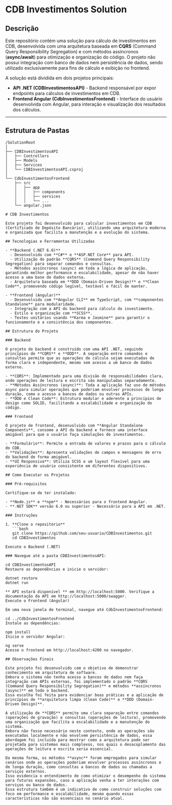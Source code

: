 # CDB Investimentos Solution

## Descrição

Este repositório contém uma solução para cálculo de investimentos em CDB, desenvolvida com uma arquitetura baseada em **CQRS** (Command Query Responsibility Segregation) e com métodos assíncronos (**async/await**) para otimização e organização do código. O projeto não possui integração com banco de dados nem persistência de dados, sendo utilizado exclusivamente para fins de cálculo e exibição no frontend. 

A solução está dividida em dois projetos principais:
- **API .NET (CDBInvestimentosAPI)** - Backend responsável por expor endpoints para cálculos de investimentos em CDB.
- **Frontend Angular (CdbInvestimentosFrontend)** - Interface do usuário desenvolvida com Angular, para interação e visualização dos resultados dos cálculos.

---

## Estrutura de Pastas

```plaintext
/SolutionRoot
│
├── CDBInvestimentosAPI
│   ├── Controllers
│   ├── Models
│   ├── Services
│   └── CDBInvestimentosAPI.csproj
│
└── CdbInvestimentosFrontend
    ├── src
    │   ├── app
    │   │   ├── components
    │   │   ├── services
    │   │   └── ...
    └── angular.json

# CDB Investimentos

Este projeto foi desenvolvido para calcular investimentos em CDB (Certificado de Depósito Bancário), utilizando uma arquitetura moderna e organizada que facilita a manutenção e a evolução do sistema.

## Tecnologias e Ferramentas Utilizadas

- **Backend (.NET 6.0)**
  - Desenvolvido com **C#** e **ASP.NET Core** para API.
  - Utilização do padrão **CQRS** (Command Query Responsibility Segregation) para separar comandos e consultas.
  - Métodos assíncronos (async) em toda a lógica de aplicação, garantindo melhor performance e escalabilidade, apesar de não haver acesso a uma base de dados externa.
  - Arquitetura baseada em **DDD (Domain-Driven Design)** e **Clean Code**, promovendo código legível, testável e fácil de manter.

- **Frontend (Angular)**
  - Desenvolvido com **Angular CLI** em TypeScript, com **componentes Standalone** para modularidade.
  - Integração com a API do backend para cálculo do investimento.
  - Estilo e organização com **SCSS**.
  - Testes unitários usando **Karma e Jasmine** para garantir o funcionamento e a consistência dos componentes.

## Estrutura do Projeto

### Backend

O projeto de backend é construído com uma API .NET, seguindo princípios de **CQRS** e **DDD**. A separação entre comandos e consultas permite que as operações de cálculo sejam executadas de forma clara e independente, mesmo sem acesso a um banco de dados externo.

- **CQRS**: Implementado para uma divisão de responsabilidades clara, onde operações de leitura e escrita são manipuladas separadamente.
- **Métodos Assíncronos (async)**: Toda a aplicação faz uso de métodos async para simular operações que poderiam envolver processos de longa duração, como o acesso a bancos de dados ou outras APIs.
- **DDD e Clean Code**: Estrutura modular e aderente a princípios de design como SOLID, facilitando a escalabilidade e organização do código.

### Frontend

O projeto de frontend, desenvolvido com **Angular Standalone Components**, consome a API do backend e fornece uma interface amigável para que o usuário faça simulações de investimentos.

- **Formulário**: Permite a entrada de valores e prazos para o cálculo do CDB.
- **Validações**: Apresenta validações de campos e mensagens de erro do backend de forma amigável.
- **UI Responsiva**: Utiliza SCSS e um layout flexível para uma experiência de usuário consistente em diferentes dispositivos.

## Como Executar os Projetos

### Pré-requisitos

Certifique-se de ter instalado:

- **Node.js** e **npm** - Necessários para o frontend Angular.
- **.NET SDK** versão 6.0 ou superior - Necessário para a API em .NET.

### Instruções

1. **Clone o repositório**
   ```bash
   git clone https://github.com/seu-usuario/CDBInvestimentos.git
   cd CDBInvestimentos

Execute o Backend (.NET)

### Navegue até a pasta CDBInvestimentosAPI:

cd CDBInvestimentosAPI
Restaure as dependências e inicie o servidor:

dotnet restore
dotnet run

** API estará disponível ** em http://localhost:5000. Verifique a documentação da API em http://localhost:5000/swagger.
Execute o Frontend (Angular)

Em uma nova janela de terminal, navegue até CdbInvestimentosFrontend:

cd ../CdbInvestimentosFrontend
Instale as dependências:

npm install
Inicie o servidor Angular:

ng serve
Acesse o frontend em http://localhost:4200 no navegador.

## Observações Finais

Este projeto foi desenvolvido com o objetivo de demonstrar conhecimento em arquitetura de software.
Embora o sistema não tenha acesso a bancos de dados nem faça integração com APIs externas, foi implementado o padrão **CQRS (Command Query Responsibility Segregation)** e métodos **assíncronos (async)** em todo o backend.
Essa escolha foi feita para evidenciar boas práticas e a aplicação de princípios de **arquitetura limpa (Clean Code)** e **DDD (Domain-Driven Design)**.

A utilização de **CQRS** permite uma clara separação entre comandos (operações de gravação) e consultas (operações de leitura), promovendo uma organização que facilita a escalabilidade e a manutenção do sistema.
Embora não fosse necessário neste contexto, onde as operações são executadas localmente e não envolvem persistência de dados, essa abordagem foi incluída para mostrar como a arquitetura pode ser projetada para sistemas mais complexos, nos quais o desacoplamento das operações de leitura e escrita seria essencial.

Da mesma forma, os métodos **async** foram empregados para simular cenários onde as operações poderiam envolver processos assíncronos e de longa duração, como consultas a bancos de dados ou chamadas a serviços externos.
Isso evidencia o entendimento de como otimizar o desempenho do sistema para futuras expansões, caso a aplicação venha a ter interações com serviços ou banco de dados.
Essa estrutura também é um indicativo de como construir soluções com foco em performance e escalabilidade, mesmo quando essas características não são essenciais no cenário atual.
